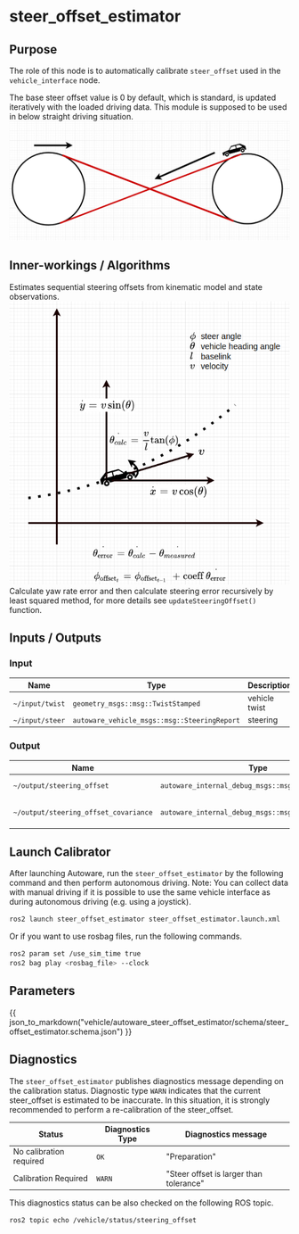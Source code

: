 # steer_offset_estimator

## Purpose

The role of this node is to automatically calibrate `steer_offset` used in the `vehicle_interface` node.

The base steer offset value is 0 by default, which is standard, is updated iteratively with the loaded driving data. This module is supposed to be used in below straight driving situation.
![image](./image/steer_offset.png)

## Inner-workings / Algorithms

Estimates sequential steering offsets from kinematic model and state observations.
![image2](./image/kinematic_constraints.png)
Calculate yaw rate error and then calculate steering error recursively by least squared method, for more details see `updateSteeringOffset()` function.

## Inputs / Outputs

### Input

| Name            | Type                                         | Description   |
| --------------- | -------------------------------------------- | ------------- |
| `~/input/twist` | `geometry_msgs::msg::TwistStamped`           | vehicle twist |
| `~/input/steer` | `autoware_vehicle_msgs::msg::SteeringReport` | steering      |

### Output

| Name                                  | Type                                    | Description                   |
| ------------------------------------- | --------------------------------------- | ----------------------------- |
| `~/output/steering_offset`            | `autoware_internal_debug_msgs::msg::Float32Stamped` | steering offset               |
| `~/output/steering_offset_covariance` | `autoware_internal_debug_msgs::msg::Float32Stamped` | covariance of steering offset |

## Launch Calibrator

After launching Autoware, run the `steer_offset_estimator` by the following command and then perform autonomous driving. Note: You can collect data with manual driving if it is possible to use the same vehicle interface as during autonomous driving (e.g. using a joystick).

```sh
ros2 launch steer_offset_estimator steer_offset_estimator.launch.xml
```

Or if you want to use rosbag files, run the following commands.

```sh
ros2 param set /use_sim_time true
ros2 bag play <rosbag_file> --clock
```

## Parameters

{{ json_to_markdown("vehicle/autoware_steer_offset_estimator/schema/steer_offset_estimator.schema.json") }}

## Diagnostics

The `steer_offset_estimator` publishes diagnostics message depending on the calibration status.
Diagnostic type `WARN` indicates that the current steer_offset is estimated to be inaccurate. In this situation, it is strongly recommended to perform a re-calibration of the steer_offset.

| Status                  | Diagnostics Type | Diagnostics message                     |
| ----------------------- | ---------------- | --------------------------------------- |
| No calibration required | `OK`             | "Preparation"                           |
| Calibration Required    | `WARN`           | "Steer offset is larger than tolerance" |

This diagnostics status can be also checked on the following ROS topic.

```sh
ros2 topic echo /vehicle/status/steering_offset
```
